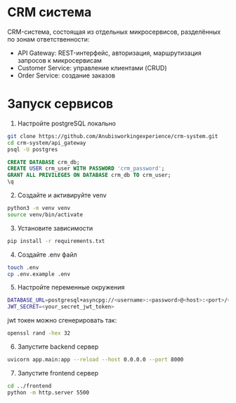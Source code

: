 # CRM система

CRM-система, состоящая из отдельных микросервисов, разделённых по зонам ответственности:
- API Gateway: REST-интерфейс, авторизация, маршрутизация запросов к микросервисам
- Customer Service: управление клиентами (CRUD)
- Order Service: создание заказов

# Запуск сервисов

1. Настройте postgreSQL локально
```bash
git clone https://github.com/Anubisworkingexperience/crm-system.git
cd crm-system/api_gateway
psql -U postgres
```

```sql
CREATE DATABASE crm_db;
CREATE USER crm_user WITH PASSWORD 'crm_password';
GRANT ALL PRIVILEGES ON DATABASE crm_db TO crm_user;
\q
```

2. Создайте и активируйте venv
```bash
python3 -m venv venv
source venv/bin/activate
```

3. Установите зависимости
```bash
pip install -r requirements.txt
```

4. Создайте .env файл
```bash
touch .env
cp .env.example .env
```

5. Настройте переменные окружения
```bash
DATABASE_URL=postgresql+asyncpg://<username>:<password>@<host>:<port>/<database_name>
JWT_SECRET=<your_secret_jwt_token>
```
jwt токен можно сгенерировать так:

```bash
openssl rand -hex 32
```

6. Запустите backend сервер
```bash
uvicorn app.main:app --reload --host 0.0.0.0 --port 8000
```
7. Запустите frontend сервер
```bash
cd ../frontend
python -m http.server 5500
```

